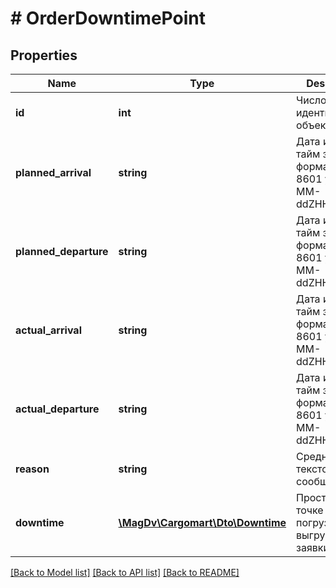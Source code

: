 # # OrderDowntimePoint

## Properties

Name | Type | Description | Notes
------------ | ------------- | ------------- | -------------
**id** | **int** | Числовой идентификатор объекта |
**planned_arrival** | **string** | Дата и время c тайм зоной в формате ISO 8601 yyyy-MM-ddZHH:mmXXX, |
**planned_departure** | **string** | Дата и время c тайм зоной в формате ISO 8601 yyyy-MM-ddZHH:mmXXX, |
**actual_arrival** | **string** | Дата и время c тайм зоной в формате ISO 8601 yyyy-MM-ddZHH:mmXXX, |
**actual_departure** | **string** | Дата и время c тайм зоной в формате ISO 8601 yyyy-MM-ddZHH:mmXXX, |
**reason** | **string** | Среднее текстовое сообщение | [optional]
**downtime** | [**\MagDv\Cargomart\Dto\Downtime**](Downtime.md) | Простой по точке погрузки/выгрузки заявки |

[[Back to Model list]](../../README.md#models) [[Back to API list]](../../README.md#endpoints) [[Back to README]](../../README.md)
